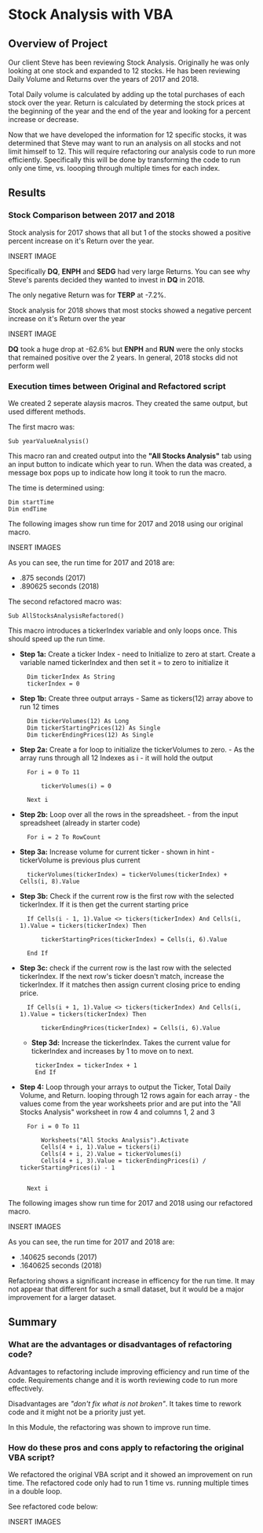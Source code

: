 # Stock Analysis with VBA

## Overview of Project

Our client Steve has been reviewing Stock Analysis.  Originally he was only looking at one stock and expanded to 12 stocks.  He has been reviewing Daily Volume and Returns over the years of 2017 and 2018.

Total Daily volume is calculated by adding up the total purchases of each stock over the year.  Return is calculated by determing the stock prices at the beginning of the year and the end of the year and looking for a percent increase or decrease.

Now that we have developed the information for 12 specific stocks, it was determined that Steve may want to run an analysis on all stocks and not limit himself to 12.  This will require refactoring our analysis code to run more efficiently.  Specifically this will be done by transforming the code to run only one time, vs. loooping through multiple times for each index.

## Results

### Stock Comparison between 2017 and 2018

Stock analysis for 2017 shows that all but 1 of the stocks showed a positive percent increase on it's Return over the year.  

INSERT IMAGE

Specifically **DQ**, **ENPH** and **SEDG** had very large Returns.  You can see why Steve's parents decided they wanted to invest in **DQ** in 2018.

The only negative Return was for **TERP** at -7.2%.

Stock analysis for 2018 shows that most stocks showed a negative percent increase on it's Return over the year

INSERT IMAGE

**DQ** took a huge drop at -62.6% but **ENPH** and **RUN** were the only stocks that remained positive over the 2 years.  In general, 2018 stocks did not perform well


### Execution times between Original and Refactored script

We created 2 seperate alaysis macros.  They created the same output, but used different methods.

The first macro was:

    Sub yearValueAnalysis()

This macro ran and created output into the **"All Stocks Analysis"** tab using an input button to indicate which year to run.  When the data was created, a message box pops up to indicate how long it took to run the macro.

The time is determined using:

    Dim startTime
    Dim endTime

The following images show run time for 2017 and 2018 using our original macro.

INSERT IMAGES

As you can see, the run time for 2017 and 2018 are:

- .875 seconds (2017)
- .890625 seconds (2018)

The second refactored macro was:

    Sub AllStocksAnalysisRefactored()

This macro introduces a tickerIndex variable and only loops once.  This should speed up the run time.

- **Step 1a:**  Create a ticker Index - need to Initialize to zero at start. Create a variable named tickerIndex and then set it = to zero to initialize it

        Dim tickerIndex As String
        tickerIndex = 0

- **Step 1b:**  Create three output arrays - Same as tickers(12) array above to run 12 times

        Dim tickerVolumes(12) As Long
        Dim tickerStartingPrices(12) As Single
        Dim tickerEndingPrices(12) As Single

- **Step 2a:**  Create a for loop to initialize the tickerVolumes to zero. - As the array runs through all 12 Indexes as i - it will hold the output

        For i = 0 To 11
    
            tickerVolumes(i) = 0
    
        Next i

- **Step 2b:** Loop over all the rows in the spreadsheet. - from the input spreadsheet (already in starter code)

        For i = 2 To RowCount 

- **Step 3a:** Increase volume for current ticker - shown in hint - tickerVolume is previous plus current

        tickerVolumes(tickerIndex) = tickerVolumes(tickerIndex) + Cells(i, 8).Value

- **Step 3b:** Check if the current row is the first row with the selected tickerIndex. If it is then get the current starting price

        If Cells(i - 1, 1).Value <> tickers(tickerIndex) And Cells(i, 1).Value = tickers(tickerIndex) Then
        
            tickerStartingPrices(tickerIndex) = Cells(i, 6).Value
            
        End If

- **Step 3c:** check if the current row is the last row with the selected tickerIndex. If the next row's ticker doesn't match, increase the tickerIndex. If it matches then assign current closing price to ending price.

        If Cells(i + 1, 1).Value <> tickers(tickerIndex) And Cells(i, 1).Value = tickers(tickerIndex) Then
        
            tickerEndingPrices(tickerIndex) = Cells(i, 6).Value

     - **Step 3d:** Increase the tickerIndex.  Takes the current value for tickerIndex and increases by 1 to move on to next.

            tickerIndex = tickerIndex + 1
            End If


- **Step 4:** Loop through your arrays to output the Ticker, Total Daily Volume, and Return.  looping through 12 rows again for each array - the values come from the year worksheets prior and are put into the "All Stocks Analysis" worksheet in row 4 and columns 1, 2 and 3

        For i = 0 To 11
        
            Worksheets("All Stocks Analysis").Activate
            Cells(4 + i, 1).Value = tickers(i)
            Cells(4 + i, 2).Value = tickerVolumes(i)
            Cells(4 + i, 3).Value = tickerEndingPrices(i) / tickerStartingPrices(i) - 1
        
        
        Next i

The following images show run time for 2017 and 2018 using our refactored macro.

INSERT IMAGES

As you can see, the run time for 2017 and 2018 are:

- .140625 seconds (2017)
- .1640625 seconds (2018)

Refactoring shows a significant increase in efficency for the run time.  It may not appear that different for such a small dataset, but it would be a major improvement for a larger dataset.

## Summary

### What are the advantages or disadvantages of refactoring code?

Advantages to refactoring include improving efficiency and run time of the code.  Requirements change and it is worth reviewing code to run more effectively.

Disadvantages are *"don't fix what is not broken"*.  It takes time to rework code and it might not be a priority just yet.

In this Module, the refactoring was shown to improve run time.

### How do these pros and cons apply to refactoring the original VBA script?
 
We refactored the original VBA script and it showed an improvement on run time.  The refactored code only had to run 1 time vs. running multiple times in a double loop.

See refactored code below:

INSERT IMAGES
